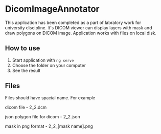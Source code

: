 # DicomImageAnnotator

This application has been completed as a part of labratory work for university discipline. It's DICOM viewer can display layers with mask and draw polygons on DICOM image. Application works with files on local disk.

## How to use
1. Start application with `ng serve`
2. Choose the folder on your computer
3. See the result

## Files
Files should have spacial name. For example

dicom file - 2_2.dcm

json polygon file for dicom - 2_2.json

mask in png format - 2_2_[mask name].png
